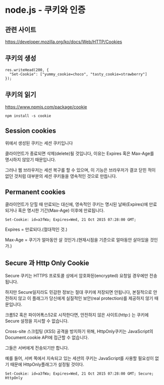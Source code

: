 # node.js - 쿠키와 인증

## 관련 사이트

https://developer.mozilla.org/ko/docs/Web/HTTP/Cookies

## 쿠키의 생성

    res.writeHead(200, {
      "Set-Cookie": ["yummy_cookie=choco", "tasty_cookie=strawberry"]
    });

## 쿠키의 읽기

https://www.npmjs.com/package/cookie

    npm install -s cookie

## Session cookies

위에서 생성된 쿠키는 세션 쿠키입니다

클라이언트가 종료되면 삭제(delete)될 것입니다, 이유는 Expires 혹은 Max-Age를 명시하지 않았기 때문입니다.

그러나 웹 브라우저는 세션 복구를 할 수 있으며, 이 기능은 브라우저가 결코 닫힌 적이 없던 것처럼 대부분의 세션 쿠키들을 영속적인 것으로 만듭니다.

## Permanent cookies

클라이언트가 닫힐 때 만료되는 대신에, 영속적인 쿠키는 명시된 날짜(Expires)에 만료되거나 혹은 명시한 기간(Max-Age) 이후에 만료됩니다.

    Set-Cookie: id=a3fWa; Expires=Wed, 21 Oct 2015 07:28:00 GMT;

Expires = 만료되다.(절대적인 것.)

Max-Age = 쿠기가 얼마동안 살 것인가.(현재시점을 기준으로 얼마동안 살아있을 것인가.)

## Secure 과 Http Only Cookie

Secure 쿠키는 HTTPS 프로토콜 상에서 암호화된(encrypted) 요청일 경우에만 전송됩니다.

하지만 Secure일지라도 민감한 정보는 절대 쿠키에 저장되면 안됩니다, 본질적으로 안전하지 않고 이 플래그가 당신에게 실질적인 보안(real protection)를 제공하지 않기 때문입니다.

크롬52 혹은 파이어폭스52로 시작한다면, 안전하지 않은 사이트(http:) 는 쿠키에 Secure 설정을 지시할 수 없습니다.

Cross-site 스크립팅 (XSS) 공격을 방지하기 위해, HttpOnly쿠키는 JavaScript의 Document.cookie API에 접근할 수 없습니다.

그들은 서버에게 전송되기만 합니다.

예를 들어, 서버 쪽에서 지속되고 있는 세션의 쿠키는 JavaScript를 사용할 필요성이 없기 때문에 HttpOnly플래그가 설정될 것이다.

    Set-Cookie: id=a3fWa; Expires=Wed, 21 Oct 2015 07:28:00 GMT; Secure; HttpOnly
